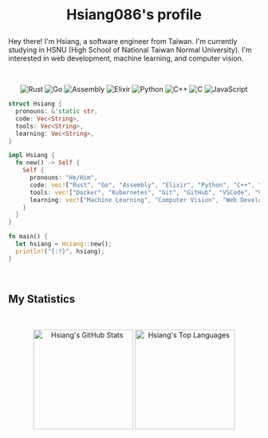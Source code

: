 <h1 align="center">
  <p>Hsiang086's profile</p>
</h1>

Hey there! I'm Hsiang, a software engineer from Taiwan. I'm currently studying in HSNU (High School of National Taiwan Normal University). I'm interested in web development, machine learning, and computer vision.

<br>
<p>
<div align="center">
  <!-- rust go asm elixir python c++ c javascript -->
  <img src="https://img.shields.io/badge/-rust-orange?style=for-the-badge&logo=rust&logoColor=white" alt="Rust" />
  <img src="https://img.shields.io/badge/-go-00ADD8?style=for-the-badge&logo=go&logoColor=white" alt="Go" />
  <img src="https://img.shields.io/badge/-assembly-6E4C13?style=for-the-badge&logo=assemblyscript&logoColor=white" alt="Assembly" />
  <img src="https://img.shields.io/badge/-elixir-4B275F?style=for-the-badge&logo=elixir&logoColor=white" alt="Elixir" />
  <img src="https://img.shields.io/badge/-python-3776AB?style=for-the-badge&logo=python&logoColor=white" alt="Python" />
  <img src="https://img.shields.io/badge/-c++-00599C?style=for-the-badge&logo=c%2B%2B&logoColor=white" alt="C++" />
  <img src="https://img.shields.io/badge/-c-A8B9CC?style=for-the-badge&logo=c&logoColor=white" alt="C" />
  <img src="https://img.shields.io/badge/-javascript-F7DF1E?style=for-the-badge&logo=javascript&logoColor=black" alt="JavaScript" />
</div>
</p>

```rust
struct Hsiang {
  pronouns: &'static str,
  code: Vec<String>,
  tools: Vec<String>,
  learning: Vec<String>,
}

impl Hsiang {
  fn new() -> Self {
    Self {
      pronouns: "He/Him",
      code: vec!["Rust", "Go", "Assembly", "Elixir", "Python", "C++", "C", "JavaScript"],
      tools: vec!["Docker", "Kubernetes", "Git", "GitHub", "VSCode", "Vim"],
      learning: vec!["Machine Learning", "Computer Vision", "Web Development"],
    }
  }
}

fn main() {
  let hsiang = Hsiang::new();
  println!("{:?}", hsiang);
}
```

<br>

<h2>
  My Statistics
</h2>

<br>

<p align="center">
  <p align="center">
    <img style="display:inline-block; height: 200px; width=49.5%;" src="https://github-readme-stats.vercel.app/api?username=Hsiang086&show_icons=true&theme=radical" alt="Hsiang's GitHub Stats" />
    <img style="display:inline-block; height: 200px; width=49.5%;" src="https://github-readme-stats.vercel.app/api/top-langs/?username=Hsiang086&layout=compact&theme=radical" alt="Hsiang's Top Languages" />
  </p>
</p>
